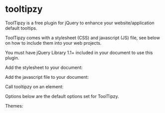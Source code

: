 tooltipzy
=========

ToolTipzy is a free plugin for jQuery to enhance your website/application default tooltips.

ToolTipzy comes with a stylesheet (CSS) and javascript (JS) file, see below on how to include them into your web projects.

You must have jQuery Library 1.1+ included in your document to use this plugin.

Add the stylesheet to your document:
<link href="css/tooltipzy-1.0.css" rel="stylesheet">

Add the javascript file to your document:
<script src="js/tooltipzy-1.0.js"></script>

Call tooltipzy on an element:
<script type="text/javascript">
	$('a.exampleToolTipzy').tooltipzy();
</script>


Options below are the default options set for ToolTipzy.
<script type="text/javascript">
	$('a.exampleToolTipzy').tooltipzy({
		position  : 'bottom',
		showTimer : 300,
		hideTimer : 100,
		margin    : 10,
		arrow     : true,
		fade      : true,
		opacity   : 1,
		bgOpacity : 1,
		theme     : 'dark'
	});
</script>

Themes:
<script type="text/javascript">
	$('a.yourelement').tooltipzy({theme:'dark'});
	$('a.yourelement').tooltipzy({theme:'blue'});
	$('a.yourelement').tooltipzy({theme:'purple'});
	$('a.yourelement').tooltipzy({theme:'md-blue'});
	$('a.yourelement').tooltipzy({theme:'red'});				
</script>
